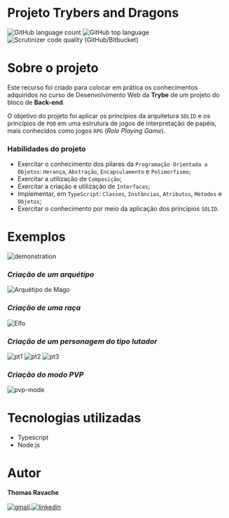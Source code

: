 # Projeto Trybers and Dragons
![GitHub language count](https://img.shields.io/github/languages/count/thomasravache/project-trybers-and-dragons-trybe)
![GitHub top language](https://img.shields.io/github/languages/top/thomasravache/project-trybers-and-dragons-trybe)
![Scrutinizer code quality (GitHub/Bitbucket)](https://img.shields.io/scrutinizer/quality/g/thomasravache/project-trybers-and-dragons-trybe/main)

# Sobre o projeto

Este recurso foi criado para colocar em prática os conhecimentos adquiridos no curso de Desenvolvimento Web da **Trybe** de um projeto do bloco de **Back-end**.

O objetivo do projeto foi aplicar os princípios da arquitetura `SOLID` e os princípios de `POO` em uma estrutura de jogos de interpretação de papéis, mais conhecidos como jogos `RPG` (_Role Playing Game_).

### Habilidades do projeto

- Exercitar o conhecimento dos pilares da `Programação Orientada a Objetos`: `Herança`, `Abstração`, `Encapsulamento` e `Polimorfismo`;
- Exercitar a utilização de `Composição`;
- Exercitar a criação e utilização de `Interfaces`;
- Implementar, em `TypeScript`: `Classes`, `Instâncias`, `Atributos`, `Métodos` e `Objetos`;
- Exercitar o conhecimento por meio da aplicação dos princípios `SOLID`.

# Exemplos

![demonstration](https://docs.google.com/uc?id=189AmGDLPNXvK-Fe4mtcnLjR2UF-gHWiL)

### *Criação de um arquétipo*
![Arquétipo de Mago](https://docs.google.com/uc?id=1EVcGE1OmyRe-SQASS9cIZm3Wo8BLsRxy)

### *Criação de uma raça*
![Elfo](https://drive.google.com/uc?id=1919PMfdSMxEIcLd_LOgOVVlOF15kz0SX)

### *Criação de um personagem do tipo lutador*
![pt1](https://drive.google.com/uc?id=1DTECjb1vIyXHvGLSk9iy283ZsrkWhEpp)
![pt2](https://drive.google.com/uc?id=1aDWkh4g_7SYCHO6IF9qW6eTVLYsz4Pn9)
![pt3](https://drive.google.com/uc?id=1Pt5W821cEqK7HQYKIdfUr4nsl4RVb64s)

### *Criação do modo PVP*
![pvp-mode](https://drive.google.com/uc?id=1pzLYEAlNVK2S_O_rnutd_UvZro_uTrcA)

# Tecnologias utilizadas

 - Typescript
 - Node.js

# Autor
**Thomas Ravache**

<div
  style="display: inline-block"
  align="left"     
>
  <a href="mailto:thomasravache31@gmail.com" target="_blank">
    <img
      align="center"
      alt="gmail"
      src="https://img.shields.io/badge/Gmail-D14836?style=for-the-badge&logo=gmail&logoColor=white"
    />
  </a>
  <a href="https://www.linkedin.com/in/thomasravache/" target="_blank">
    <img
      align="center"
      alt="linkedin"
      src="https://img.shields.io/badge/LinkedIn-0077B5?style=for-the-badge&logo=linkedin&logoColor=white"
    />
  </a>
</div>
